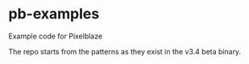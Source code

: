 # pb-examples

Example code for Pixelblaze

The repo starts from the patterns as they exist in the v3.4 beta binary.